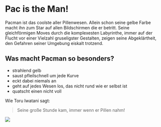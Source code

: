 # Pac is the Man!
Pacman ist das coolste aller Pillenwesen. Allein schon seine gelbe Farbe macht ihn zum Star auf allen Bildschirmen die er betritt. Seine gleichförmigen Moves durch die komplexesten Labyrinthe, immer auf der Flucht vor einer Vielzahl gruseligster Gestalten, zeigen seine Abgeklärtheit, den Gefahren seiner Umgebung eiskalt trotzend.

## Was macht Pacman so besonders?
* strahlend gelb
* saust pfleilschnell um jede Kurve
* eckt dabei niemals an
* geht auf jedes Wesen los, das nicht rund wie er selbst ist
* quatscht einen nicht voll

Wie Toru Iwatani sagt:
> Seine große Stunde kam,
> immer wenn er Pillen nahm!

<img src="https://pixabay.com/de/vectors/pacman-pac-man-punkte-spiel-gelb-151558/"/>
